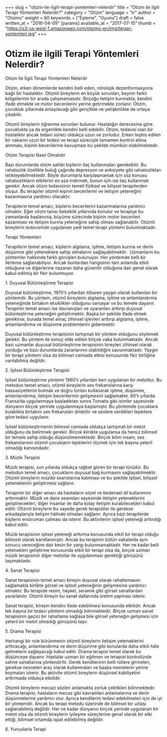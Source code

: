 +++
slug = "otizm-ile-ilgili-terapi-yontemleri-nelerdir"
title = "Otizm ile ilgili Terapi Yöntemleri Nelerdir?"
category = "Otizm"
language = "tr"
author = "Otsimo"
weight = 60
keywords = ["Eşleme", "Oyunu"]
draft = false
written_at = "2016-04-09"
[params]
available_at = "2017-07-15"
thumb = "https://s3-us-west-1.amazonaws.com/otsimo-en/img/terapi-yontemleri.jpg"
+++

# Otizm ile ilgili Terapi Yöntemleri Nelerdir?

Otizm İle İlgili Terapi Yöntemleri Nelerdir

Otizm, erken dönemlerde kendini belli eden, nörolojik dezenformasyona bağlı bir hastalıktır. Otizmli bireylerin en büyük sorunları, beynin farklı bölgelerinin bir arada çalışmamasıdır. Birçoğu iletişim kurmakta, kendini ifade etmekte ve motor becerilerini yerine getirmekte zorlanır. Otizm, çocukluk yıllarında anlaşılacağı gibi gençlikte ve yetişkinlikte de ortaya çıkabilir.

Otizmli bireylerin öğrenme sorunları bulunur. Hastalığın derecesine göre çocuklukta ya da ergenlikte kendini belli edebilir. Otizm, tedavisi olan bir hastalıktır ancak tedavi süreci oldukça uzun ve zorludur. Erken teşhis edilen bir vakanın uzun bir tedavi ve terapi süreciyle tamamen kontrol altına alınması, kişinin becerilerine kavuşması bu şekilde mümkün olabilmektedir.

Otizm Terapisi Nasıl Olmalıdır

Bazı durumlarda otizm sahibi kişilerin ilaç kullanmaları gerekebilir. Bu rahatsızlık özellikle buluğ çağında depresyon ve anksiyete gibi rahatsızlıkları tetikleyebilmektedir. Böyle durumlarla karşılaşmamak için söz konusu rahatsızlıkların etkilerini en aza indirmek, bunun için ise ilaç kullanmak gerekir. Ancak otizm tedavisinin temeli fiziksel ve bilişsel terapilerden oluşur. Bu terapiler otizmli kişinin becerilerini ve iletişim yeteneğini kazanmasına yardımcı olacaktır.

Terapilerin temel amacı, kişilerin becerilerini kazanmalarına yardımcı olmaktır. Eğer otizm tanısı bebeklik yıllarında konulur ve terapiye bu zamanlarda başlanırsa, büyüme sürecinde kişinin motor becerileri kazanması ve iletişim kurma yeteneğine sahip olması sağlanabilir. Otizmli bireylerin tedavisinde uygulanan yedi temel terapi yöntemi bulunmaktadır.

Terapi Yöntemleri

Terapilerin temel amacı, kişilerin algılama, işitme, iletişim kurma ve derin düşünme gibi yeteneklere sahip olmalarını sağlayabilmektir.  Uzmanların bu yöntemler hakkında farklı görüşleri bulunuyor. Her yöntemde belli bir ilerleme sağlanabiliyor. Ancak bunlardan hangisinin tam anlamda etkili olduğuna ve diğerlerine nazaran daha güvenilir olduğuna dair genel olarak kabul edilmiş bir fikir bulunmuyor.

1. Duyusal Bütünleştirme Terapisi

Duyusal bütünleştirme, 1970’li yıllardan itibaren yaygın olarak kullanılan bir yöntemdir. Bu yöntem, otizmli bireylerin algılama, işitme ve anlamlandırma yeteneğinde birtakım eksiklikler olduğunu varsayar ve bu temele dayanır. Terapinin temel amacı ise davranışları ve uyaranları arttırıp duyusal bütünleştirme yeteneğini geliştirmektir. Başka bir şekilde ifade etmek gerekirse, burada temel amaç zihinsel işlevleri arttırıp algılama, işitme, anlamlandırma ve düşünme problemlerini gidermektir.

Duyusal bütünleştirme terapisinin tartışmalı bir yöntem olduğunu söylemek gerekir. Bu yöntem ile sonuç elde edilen birçok vaka bulunmaktadır. Ancak bazı uzmanlar duyusal bütünleştirme terapisinin bireyleri zihinsel olarak yorduğu ve bazı durumlarda zararlarının olabildiğini savunmaktadır. Yaygın bir terapi yöntemi olsa da bilimsel camiada etkisi konusunda fikir birliğine varılabilmiş değildir.

2. İşitsel Bütünleştirme Terapisi

İşitsel bütünleştirme yöntemi 1960’lı yıllardan beri uygulanan bir metottur. Bu metodun temel amacı, otizmli bireylerin ses frekanslarına karşı hassasiyetlerini bulmak ve doğru tonları kullanarak işitme, düşünme, anlamlandırma, iletişim becerilerinin gelişmesini sağlamaktır. 60’lı yıllarda Fransa’da uygulanmaya başladıktan sonra Tomatis gibi isimler sayesinde dünyanın birçok yerinde uygulanmaya başlamıştır. Bu yöntemde çocuklara kulaklıkla birtakım ses frekansları dinletilir ve seslere verdikleri tepkilere göre tedavi uygulanır.

İşitsel bütünleştirmenin bilimsel camiada oldukça tartışmalı bir metot olduğunu da belirtmek gerekir. Birçok klinikte uygulansa da henüz bilimsel bir temele sahip olduğu düşünülmemektedir. Birçok bilim insanı, ses frekanslarının otizmli çocukların tepkilerini ölçmek için tek başına yeterli olmadığı kanısındadır.

3. Müzik Terapisi

Müzik terapisi, son yıllarda oldukça rağbet gören bir terapi türüdür. Bu metodun temel amacı, çocukların duyusal bağ kurmasını sağlayabilmektir. Otizmli bireylerin müzikli seanslarına katılması ve bu şekilde işitsel, bilişsel yeteneklerini geliştirmesi sağlanır.

Terapinin bir diğer amacı da hastaların sözel ve bedensel dil kullanımını arttırmaktır. Müzik ve dans seansları sayesinde iletişim yeteneklerini geliştirecekleri, diğer insanlar ile daha kolay iletişim kurabilecekleri kabul edilir. Otizmli bireylerin bu sayede gerek terapistler ile gerekse arkadaşlarıyla iletişim hâlinde olmaları sağlanır. Ayrıca bazı terapilerde kişilerin enstruman çalması da istenir. Bu aktivitenin işitsel yeteneği arttırdığı kabul edilir.

Müzik terapisinin işitsel yeteneği arttırma konusunda etkili bir terapi olduğu bilimsel olarak kanıtlanmıştır. Ancak bu terapinin bütün vakalarda aynı sonucu vereceğine dair kesin bir yargı bulunmamaktadır. Her ne kadar belli yetenekleri geliştirme konusunda etkili bir terapi olsa da, birçok uzman müzik terapisinin diğer metotlar ile uygulanması gerektiği görüşünü taşımaktadır.

4. Sanat Terapisi

Sanat terapisinin temel amacı bireyin duyusal olarak rahatlamasını sağlamakla birlikte görsel ve işitsel yeteneğinin gelişmesine yardımcı olmaktır. Bu terapide resim, heykel, seramik gibi görsel sanatlardan yararlanılır. Otizmli bireyin bu sanat dallarında üretim yapması istenir.

Sanat terapisi, bireyin kendini ifade edebilmesi konusunda etkilidir. Ancak tek başına bir tedavi yöntemi olmadığı bilinmektedir. Birçok uzman sanat terapisinin geçici bir rahatlama sağlasa bile görsel yeteneğin gelişmesi için yeterli bir metot olmadığı görüşünü taşır.

5. Drama Terapisi

Herhangi bir role bürünmenin otizmli bireylerin iletişim yeteneklerini arttıracağı, anlamlandırma ve derin düşünme gibi konularda daha etkili hâle gelmelerin sağlayacağı kabul edilir. Drama terapisi temel olarak bu düşünceye dayanır. Hastalar uzman bir eğitmen ve terapist kontrolünde sahne sanatlarına yönlendirilir. Gerek kendilerinin belli rollere girmeleri, gerekse nesneleri araç olarak kullanmaları ve başka nesnelerin yerine koymaları istenir. Bu aktivite otizmli bireylerin düşünsel kabiliyetini arttırmada oldukça etkilidir.

Otizmli bireylerin mecazi sözleri anlamakta zorluk çektikleri bilinmektedir. Drama terapisi, hastaların mecaz gibi kavramları anlamalarına ve derin düşünmelerine yardımcı olur. Ayrıca kendilerini tedavi edebilmeleri için de iyi bir yöntemdir. Ancak bu terapi metodu üzerinde de bilimsel bir uzlaşı sağlanabilmiş değildir. Her ne kadar dünyanın birçok yerinde uygulanan bir metot olsa da otizmli bireylerin iyileşme süreçlerine genel olarak bir etki ettiği, bilimsel ortamda ispat edilebilmiş değildir.

6\. Yunuslarla Terapi
